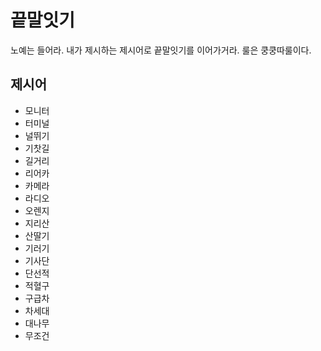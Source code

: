 # 끝말잇기
노예는 들어라. 내가 제시하는 제시어로 끝말잇기를 이어가거라. 룰은 쿵쿵따룰이다.

## 제시어
- 모니터
- 터미널
- 널뛰기
- 기찻길
- 길거리
- 리어카
- 카메라
- 라디오
- 오렌지
- 지리산
- 산딸기
- 기러기
- 기사단
- 단선적
- 적혈구
- 구급차
- 차세대
- 대나무
- 무조건